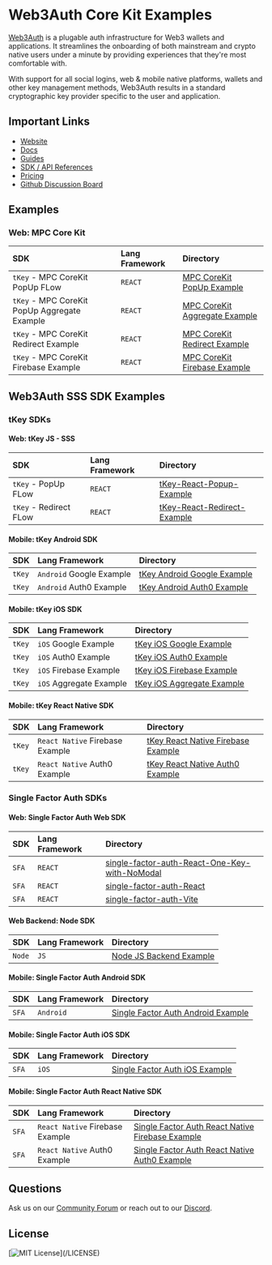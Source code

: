# Web3Auth Core Kit Examples

[Web3Auth](https://web3auth.io) is a plugable auth infrastructure for Web3 wallets and applications. It streamlines the
onboarding of both mainstream and crypto native users under a minute by providing experiences that they're most
comfortable with.

With support for all social logins, web & mobile native platforms, wallets and other key management methods, Web3Auth
results in a standard cryptographic key provider specific to the user and application.

## Important Links

- [Website](https://web3auth.io)
- [Docs](https://web3auth.io/docs)
- [Guides](https://web3auth.io/docs/content-hub?type=guides)
- [SDK / API References](https://web3auth.io/docs/sdk)
- [Pricing](https://web3auth.io/pricing.html)
- [Github Discussion Board](https://github.com/orgs/Web3Auth/discussions)

## Examples
### Web: MPC Core Kit

| SDK                                          | Lang Framework | Directory                                                                                  |
| :------------------------------------------- | :------------- | :----------------------------------------------------------------------------------------- |
| `tKey` - MPC CoreKit PopUp FLow              | `REACT`        | [MPC CoreKit PopUp Example](/mpc-core-kit/mpc-core-kit-react-popup-example/)               |
| `tKey` - MPC CoreKit PopUp Aggregate Example | `REACT`        | [MPC CoreKit Aggregate Example](/mpc-core-kit/mpc-core-kit-react-aggregate-popup-example/) |
| `tKey` - MPC CoreKit Redirect Example        | `REACT`        | [MPC CoreKit Redirect Example](/mpc-core-kit/mpc-core-kit-react-redirect-example/)         |
| `tKey` - MPC CoreKit Firebase Example | `REACT` | [MPC CoreKit Firebase Example](/mpc-core-kit/mpc-core-kit-react-firebase-example/) |

## Web3Auth SSS SDK Examples

### tKey SDKs

#### Web: tKey JS - SSS

| SDK                    | Lang Framework | Directory                                                             |
| :--------------------- | :------------- | :-------------------------------------------------------------------- |
| `tKey` - PopUp FLow    | `REACT`        | [tKey-React-Popup-Example](/tkey-web/tkey-react-popup-example/)       |
| `tKey` - Redirect FLow | `REACT`        | [tKey-React-Redirect-Example](/tkey-web/tkey-react-redirect-example/) |

#### Mobile: tKey Android SDK

| SDK    | Lang Framework           | Directory                                                                 |
| :----- | :----------------------- | :------------------------------------------------------------------------ |
| `tKey` | `Android` Google Example | [tKey Android Google Example](/tkey-android/tkey-android-google-example/) |
| `tKey` | `Android` Auth0 Example  | [tKey Android Auth0 Example](/tkey-android/tkey-android-auth0-example/)   |

#### Mobile: tKey iOS SDK

| SDK    | Lang Framework          | Directory                                                           |
| :----- | :---------------------- | :------------------------------------------------------------------ |
| `tKey` | `iOS` Google Example    | [tKey iOS Google Example](/tkey-ios/tkey-ios-google-example/)       |
| `tKey` | `iOS` Auth0 Example     | [tKey iOS Auth0 Example](/tkey-ios/tkey-ios-auth0-example/)         |
| `tKey` | `iOS` Firebase Example  | [tKey iOS Firebase Example](/tkey-ios/tkey-ios-firebase-example/)   |
| `tKey` | `iOS` Aggregate Example | [tKey iOS Aggregate Example](/tkey-ios/tkey-ios-aggregate-example/) |

#### Mobile: tKey React Native SDK

| SDK    | Lang Framework                  | Directory                                                                                    |
| :----- | :------------------------------ | :------------------------------------------------------------------------------------------- |
| `tKey` | `React Native` Firebase Example | [tKey React Native Firebase Example](/tkey-react-native/tkey-react-native-firebase-example/) |
| `tKey` | `React Native` Auth0 Example    | [tKey React Native Auth0 Example](/tkey-react-native/tkey-rn-expo-auth0-example/)            |

### Single Factor Auth SDKs

#### Web: Single Factor Auth Web SDK

| SDK   | Lang Framework | Directory                                                                                   |
| :---- | :------------- | :------------------------------------------------------------------------------------------ |
| `SFA` | `REACT`        | [single-factor-auth-React-One-Key-with-NoModal](/single-factor-auth-web/sfa-one-key-flow-example/) |
| `SFA` | `REACT`        | [single-factor-auth-React](/single-factor-auth-web/sfa-react-example/) |
| `SFA` | `REACT`        | [single-factor-auth-Vite](/single-factor-auth-web/sfa-react-vite-example/) |

#### Web Backend: Node SDK

| SDK    | Lang Framework | Directory                                  |
| :----- | :------------- | :----------------------------------------- |
| `Node` | `JS`           | [Node JS Backend Example](/node-sdk/node-backend-example/) |

#### Mobile: Single Factor Auth Android SDK

| SDK   | Lang Framework | Directory                                                                                       |
| :---- | :------------- | :---------------------------------------------------------------------------------------------- |
| `SFA` | `Android`      | [Single Factor Auth Android Example](/single-factor-auth-android/android-sfa-firebase-example/) |

#### Mobile: Single Factor Auth iOS SDK

| SDK   | Lang Framework | Directory                                                                           |
| :---- | :------------- | :---------------------------------------------------------------------------------- |
| `SFA` | `iOS`          | [Single Factor Auth iOS Example](/single-factor-auth-ios/ios-sfa-firebase-example/) |

#### Mobile: Single Factor Auth React Native SDK

| SDK   | Lang Framework                  | Directory                                                                                                               |
| :---- | :------------------------------ | :---------------------------------------------------------------------------------------------------------------------- |
| `SFA` | `React Native` Firebase Example | [Single Factor Auth React Native Firebase Example](/single-factor-auth-react-native/sfa-react-native-firebase-example/) |
| `SFA` | `React Native` Auth0 Example    | [Single Factor Auth React Native Auth0 Example](/single-factor-auth-react-native/sfa-rn-expo-auth0-example/)            |

## Questions

Ask us on our [Community Forum](https://community.web3auth.io/) or reach out to our
[Discord](https://discord.gg/web3auth).

## License

[![MIT License](https://img.shields.io/apm/l/atomic-design-ui.svg?)](/LICENSE)